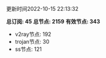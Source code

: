 更新时间2022-10-15 22:13:32

**总订阅: 45**
**总节点: 2159**
**有效节点: 343**
- v2ray节点: 192
- trojan节点: 30
- ss节点: 121
